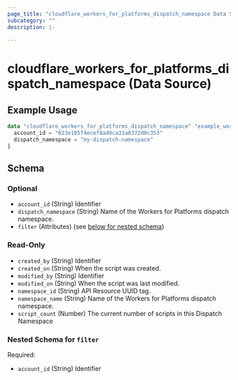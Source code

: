 ```yaml
---
page_title: "cloudflare_workers_for_platforms_dispatch_namespace Data Source - Cloudflare"
subcategory: ""
description: |-
  
---
```


# cloudflare_workers_for_platforms_dispatch_namespace (Data Source)



## Example Usage

```terraform
data "cloudflare_workers_for_platforms_dispatch_namespace" "example_workers_for_platforms_dispatch_namespace" {
  account_id = "023e105f4ecef8ad9ca31a8372d0c353"
  dispatch_namespace = "my-dispatch-namespace"
}
```

<!-- schema generated by tfplugindocs -->
## Schema

### Optional

- `account_id` (String) Identifier
- `dispatch_namespace` (String) Name of the Workers for Platforms dispatch namespace.
- `filter` (Attributes) (see [below for nested schema](#nestedatt--filter))

### Read-Only

- `created_by` (String) Identifier
- `created_on` (String) When the script was created.
- `modified_by` (String) Identifier
- `modified_on` (String) When the script was last modified.
- `namespace_id` (String) API Resource UUID tag.
- `namespace_name` (String) Name of the Workers for Platforms dispatch namespace.
- `script_count` (Number) The current number of scripts in this Dispatch Namespace

<a id="nestedatt--filter"></a>
### Nested Schema for `filter`

Required:

- `account_id` (String) Identifier


